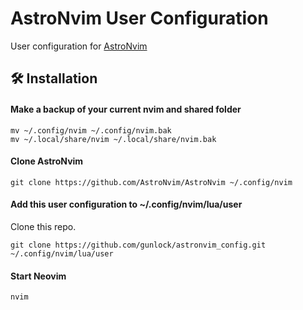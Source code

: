 # AstroNvim User Configuration

User configuration for [AstroNvim](https://github.com/AstroNvim/AstroNvim)

## 🛠️ Installation

#### Make a backup of your current nvim and shared folder

```shell
mv ~/.config/nvim ~/.config/nvim.bak
mv ~/.local/share/nvim ~/.local/share/nvim.bak
```

#### Clone AstroNvim

```shell
git clone https://github.com/AstroNvim/AstroNvim ~/.config/nvim
```

#### Add this user configuration to ~/.config/nvim/lua/user

Clone this repo.

```shell
git clone https://github.com/gunlock/astronvim_config.git  ~/.config/nvim/lua/user
```

#### Start Neovim

```shell
nvim
```

